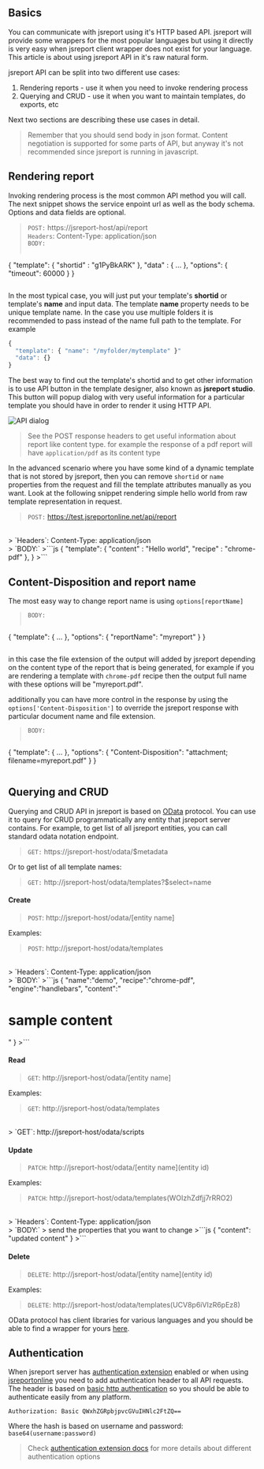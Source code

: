 
## Basics
You can communicate with jsreport using it's HTTP based API. jsreport will provide some wrappers for the most popular languages but using it directly is very easy when jsreport client wrapper does not exist for your language. This article is about using jsreport API in it's raw natural form.

jsreport API can be split into two different use cases:

1. Rendering reports - use it when you need to invoke rendering process
2. Querying and CRUD - use it when you want to maintain templates, do exports, etc

Next two sections are describing these use cases in detail.

>Remember that you should send body in json format. Content negotiation is supported for some parts of API, but anyway it's not recommended since jsreport is running in javascript.

## Rendering report
Invoking rendering process is the most common API method you will call. The next snippet shows the service enpoint url as well as the body schema. Options and data fields are optional.

> `POST:` https://jsreport-host/api/report<br/>
> `Headers`: Content-Type: application/json<br/>
> `BODY:`
>```js
   {
      "template": { "shortid" : "g1PyBkARK"  },
      "data" : { ... },
      "options": { "timeout": 60000 }
   }
>```

In the most typical case, you will just put your template's **shortid** or template's **name** and input data. The template **name** property needs to be unique template name. In the case you use multiple folders it is recommended to pass instead of the name full path to the template. For example   
```js
{
  "template": { "name": "/myfolder/mytemplate" }"
  "data": {}
}
```

The best way to find out the template's shortid and to get other information is to use API button in the template designer, also known as **jsreport studio**. This button will popup dialog with very useful information for a particular template you should have in order to render it using HTTP API.

![API dialog](https://jsreport.net/screenshots/API.png?v=2)


> See the POST response headers to get useful information about report like content type. for example the response of a pdf report will have `application/pdf` as its content type

In the advanced scenario where you have some kind of a dynamic template that is not stored by jsreport, then you can remove `shortid` or `name` properties from the request and fill the template attributes manually as you want. Look at the following snippet rendering simple hello world from raw template representation in request.

> `POST:` https://test.jsreportonline.net/api/report
<br/>
> `Headers`: Content-Type: application/json
<br/>
> `BODY:`
>```js
   {
      "template": { "content" : "Hello world", "recipe" : "chrome-pdf" },
   }
>```

## Content-Disposition and report name

The most easy way to change report name is using `options[reportName]`

> `BODY:`
>```js
   {
      "template": { ... },
      "options": { "reportName": "myreport" }
   }
>```

in this case the file extension of the output will added by jsreport depending on the content type of the report that is being generated, for example if you are rendering a template with `chrome-pdf` recipe then the output full name with these options will be "myreport.pdf".

additionally you can have more control in the response by using the `options['Content-Disposition']` to override the jsreport response with particular document name and file extension.

> `BODY:`
>```js
   {
      "template": { ... },
      "options": {  "Content-Disposition": "attachment; filename=myreport.pdf" }
   }
>```

## Querying and CRUD

Querying and CRUD API in jsreport is based on [OData](http://www.odata.org) protocol. You can use it to query for CRUD programmatically any entity that jsreport server contains. For example, to get list of all jsreport entities, you can call standard odata notation endpoint.

> `GET:` https://jsreport-host/odata/$metadata

Or to get list of all template names:

> `GET:` http://jsreport-host/odata/templates?$select=name

#### Create

> `POST`: http://jsreport-host/odata/[entity name]

Examples:

> `POST`: http://jsreport-host/odata/templates
<br/>
> `Headers`: Content-Type: application/json
<br/>
> `BODY:`
>```js
  {
    "name":"demo",
    "recipe":"chrome-pdf",
    "engine":"handlebars",
    "content":"<h1>sample content</h1>"
  }
>```

#### Read

> `GET`: http://jsreport-host/odata/[entity name]

Examples:

> `GET`: http://jsreport-host/odata/templates
<br/>
> `GET`: http://jsreport-host/odata/scripts

#### Update

> `PATCH`: http://jsreport-host/odata/[entity name](entity id)

Examples:

> `PATCH`: http://jsreport-host/odata/templates(WOIzhZdfjj7rRRO2)
<br/>
> `Headers`: Content-Type: application/json
<br/>
> `BODY:`
> send the properties that you want to change
>```js
  {
    "content": "updated content"
  }
>```

#### Delete

> `DELETE`: http://jsreport-host/odata/[entity name](entity id)

Examples:

> `DELETE`: http://jsreport-host/odata/templates(UCV8p6iVIzR6pEz8)

OData protocol has client libraries for various languages and you should be able to find a wrapper for yours [here](http://www.odata.org/libraries).

## Authentication

When jsreport server has [authentication extension](/learn/authentication) enabled or when using [jsreportonline](/online) you need to add authentication header to all API requests. The header is based on [basic http authentication](http://en.wikipedia.org/wiki/Basic_access_authentication) so you should be able to authenticate easily from any platform.

`Authorization: Basic QWxhZGRpbjpvcGVuIHNlc2FtZQ==`

Where the hash is based on username and password:  
`base64(username:password)`

>Check [authentication extension docs](/learn/authentication) for more details about different authentication options
